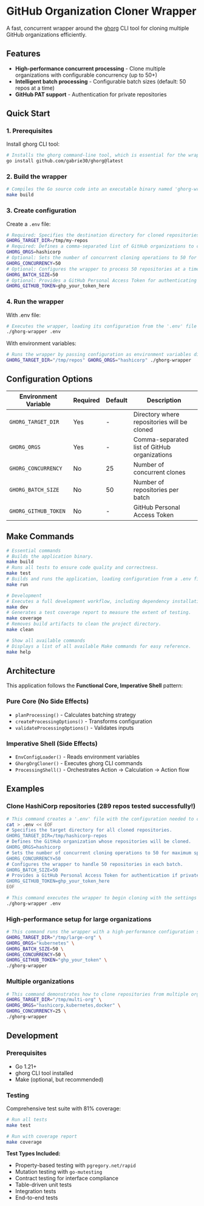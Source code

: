 # GitHub Organization Cloner Wrapper

A fast, concurrent wrapper around the [ghorg](https://github.com/gabrie30/ghorg) CLI tool for cloning multiple GitHub organizations efficiently.

## Features

- **High-performance concurrent processing** - Clone multiple organizations with configurable concurrency (up to 50+)
- **Intelligent batch processing** - Configurable batch sizes (default: 50 repos at a time)
- **GitHub PAT support** - Authentication for private repositories

## Quick Start

### 1. Prerequisites

Install ghorg CLI tool:

```bash
# Installs the ghorg command-line tool, which is essential for the wrapper to function.
go install github.com/gabrie30/ghorg@latest
```

### 2. Build the wrapper

```bash
# Compiles the Go source code into an executable binary named 'ghorg-wrapper'.
make build
```

### 3. Create configuration

Create a `.env` file:

```bash
# Required: Specifies the destination directory for cloned repositories.
GHORG_TARGET_DIR=/tmp/my-repos
# Required: Defines a comma-separated list of GitHub organizations to clone.
GHORG_ORGS=hashicorp
# Optional: Sets the number of concurrent cloning operations to 50 for faster performance.
GHORG_CONCURRENCY=50
# Optional: Configures the wrapper to process 50 repositories at a time in each batch.
GHORG_BATCH_SIZE=50
# Optional: Provides a GitHub Personal Access Token for authenticating with GitHub to access private repositories.
GHORG_GITHUB_TOKEN=ghp_your_token_here
```

### 4. Run the wrapper

With .env file:

```bash
# Executes the wrapper, loading its configuration from the '.env' file in the current directory.
./ghorg-wrapper .env
```

With environment variables:

```bash
# Runs the wrapper by passing configuration as environment variables directly in the command line.
GHORG_TARGET_DIR="/tmp/repos" GHORG_ORGS="hashicorp" ./ghorg-wrapper
```

## Configuration Options

| Environment Variable | Required | Default | Description                                  |
| -------------------- | -------- | ------- | -------------------------------------------- |
| `GHORG_TARGET_DIR`   | Yes      | -       | Directory where repositories will be cloned  |
| `GHORG_ORGS`         | Yes      | -       | Comma-separated list of GitHub organizations |
| `GHORG_CONCURRENCY`  | No       | 25      | Number of concurrent clones                  |
| `GHORG_BATCH_SIZE`   | No       | 50      | Number of repositories per batch             |
| `GHORG_GITHUB_TOKEN` | No       | -       | GitHub Personal Access Token                 |

## Make Commands

```bash
# Essential commands
# Builds the application binary.
make build
# Runs all tests to ensure code quality and correctness.
make test
# Builds and runs the application, loading configuration from a .env file.
make run

# Development
# Executes a full development workflow, including dependency installation, formatting, and testing.
make dev
# Generates a test coverage report to measure the extent of testing.
make coverage
# Removes build artifacts to clean the project directory.
make clean

# Show all available commands
# Displays a list of all available Make commands for easy reference.
make help
```

## Architecture

This application follows the **Functional Core, Imperative Shell** pattern:

### Pure Core (No Side Effects)

- `planProcessing()` - Calculates batching strategy
- `createProcessingOptions()` - Transforms configuration
- `validateProcessingOptions()` - Validates inputs

### Imperative Shell (Side Effects)

- `EnvConfigLoader()` - Reads environment variables
- `GhorgOrgCloner()` - Executes ghorg CLI commands
- `ProcessingShell()` - Orchestrates Action → Calculation → Action flow

## Examples

### Clone HashiCorp repositories (289 repos tested successfully!)

```bash
# This command creates a '.env' file with the configuration needed to clone all public repositories from the 'hashicorp' organization.
cat > .env << EOF
# Specifies the target directory for all cloned repositories.
GHORG_TARGET_DIR=/tmp/hashicorp-repos
# Defines the GitHub organization whose repositories will be cloned.
GHORG_ORGS=hashicorp
# Sets the number of concurrent cloning operations to 50 for maximum speed.
GHORG_CONCURRENCY=50
# Configures the wrapper to handle 50 repositories in each batch.
GHORG_BATCH_SIZE=50
# Provides a GitHub Personal Access Token for authentication if private repositories are included.
GHORG_GITHUB_TOKEN=ghp_your_token_here
EOF

# This command executes the wrapper to begin cloning with the settings defined in the newly created '.env' file.
./ghorg-wrapper .env
```

### High-performance setup for large organizations

```bash
# This command runs the wrapper with a high-performance configuration suitable for very large organizations like 'kubernetes'.
GHORG_TARGET_DIR="/tmp/large-org" \
GHORG_ORGS="kubernetes" \
GHORG_BATCH_SIZE=50 \
GHORG_CONCURRENCY=50 \
GHORG_GITHUB_TOKEN="ghp_your_token" \
./ghorg-wrapper
```

### Multiple organizations

```bash
# This command demonstrates how to clone repositories from multiple organizations ('hashicorp', 'kubernetes', 'docker') in a single execution.
GHORG_TARGET_DIR="/tmp/multi-org" \
GHORG_ORGS="hashicorp,kubernetes,docker" \
GHORG_CONCURRENCY=25 \
./ghorg-wrapper
```

## Development

### Prerequisites

- Go 1.21+
- ghorg CLI tool installed
- Make (optional, but recommended)

### Testing

Comprehensive test suite with 81% coverage:

```bash
# Run all tests
make test

# Run with coverage report
make coverage
```

**Test Types Included:**

- Property-based testing with `pgregory.net/rapid`
- Mutation testing with `go-mutesting`
- Contract testing for interface compliance
- Table-driven unit tests
- Integration tests
- End-to-end tests
